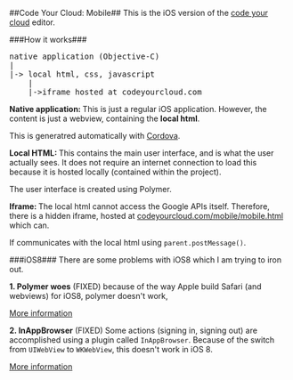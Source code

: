 ##Code Your Cloud: Mobile##
This is the iOS version of the <a href="https://codeyourcloud.com">code your cloud</a> editor.

###How it works###
<pre>
native application (Objective-C)
|
|-> local html, css, javascript
	|
	|->iframe hosted at codeyourcloud.com
</pre>

<b> Native application: </b> This is just a regular iOS application. However, the content is just a webview, containing the <b>local html</b>. 

This is generatred automatically with <a href="http://cordova.apache.org/">Cordova</a>. 

<b> Local HTML: </b> This contains the main user interface, and is what the user actually sees. It does not require an internet connection to load this because it is hosted locally (contained within the project). 

The user interface is created using Polymer.

<b>Iframe: </b> The local html cannot access the Google APIs itself. Therefore, there is a hidden iframe, hosted at <a href="https://codeyourcloudcom/mobile/mobile.html">codeyourcloud.com/mobile/mobile.html</a> which can.

If communicates with the local html using <code>parent.postMessage()</code>. 

###iOS8###
There are some problems with iOS8 which I am trying to iron out.

<b>1. Polymer woes</b> (FIXED)
because of the way Apple build Safari (and webviews) for iOS8, polymer doesn't work,

<a href="https://github.com/Polymer/platform/issues/66">More information</a>

<b>2. InAppBrowser</b> (FIXED)
 Some actions (signing in, signing out) are accomplished using a plugin called <code>InAppBrowser</code>. Because of the switch from <code>UIWebView</code> to <code>WKWebView</code>, this doesn't work in iOS 8.

<a href="http://ilee.co.uk/Cordova-PhoneGap-iOS-8-Beta/">More information</a>
